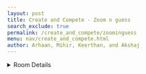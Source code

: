 ```yaml
---
layout: post 
title: Create and Compete - Zoom n guess
search_exclude: true
permalink: /create_and_compete/zoominguess
menu: nav/create_and_compete.html
author: Arhaan, Mihir, Keerthan, and Akshaj
---
```



<details>

<br>
  <summary>Room Details</summary>
  
  <a href="{{site.baseurl}}/moderation/rules_zoominguess/">Moderation Rules</a>

    <a href="{{site.baseurl}}/moderation/rules_riddle/">Moderation Rules</a>




<p>The main purpose of our Zoom-In Guess room is to have people think critically and collaborate with other members of the channel to identify the image as fast as possible.</p>

<p>Room will consist of:</p>
<ul>
  <li>**Daily zoomed-in image** that can be optionally pinned to the top of the channel</li>
  <li>**Guessing opportunity throughout the day** with the image slowly zooming out if too hard</li>
  <li>**Chat box** where channel members can discuss and collaborate on their guesses</li>
  <li>**AI assistance** that posts hints if needed and reveals the answer at the end of the day</li>
  <li>**Profanity filter** to keep the conversation friendly and inclusive</li>
</ul>

<details>
  <summary>Additional Interactive Features</summary>
  
  <ul>
    <li>**Mini Game - "Guess the Zoom":** Players try to guess the object or person from a zoomed-in image, with clues if needed.</li>
    <li>**Posts and Comments:** Members can post their own zoomed-in pictures for others to guess and discuss in the comments.</li>
    <li>**Rate and Relate Theme:** After guessing, players rate the difficulty of the image, and connect with others on their similar or differing guesses.</li>
  </ul>

  <p>This interactive setup makes the game fun, challenging, and a great way to start conversations about perception and recognition!</p>
</details>
